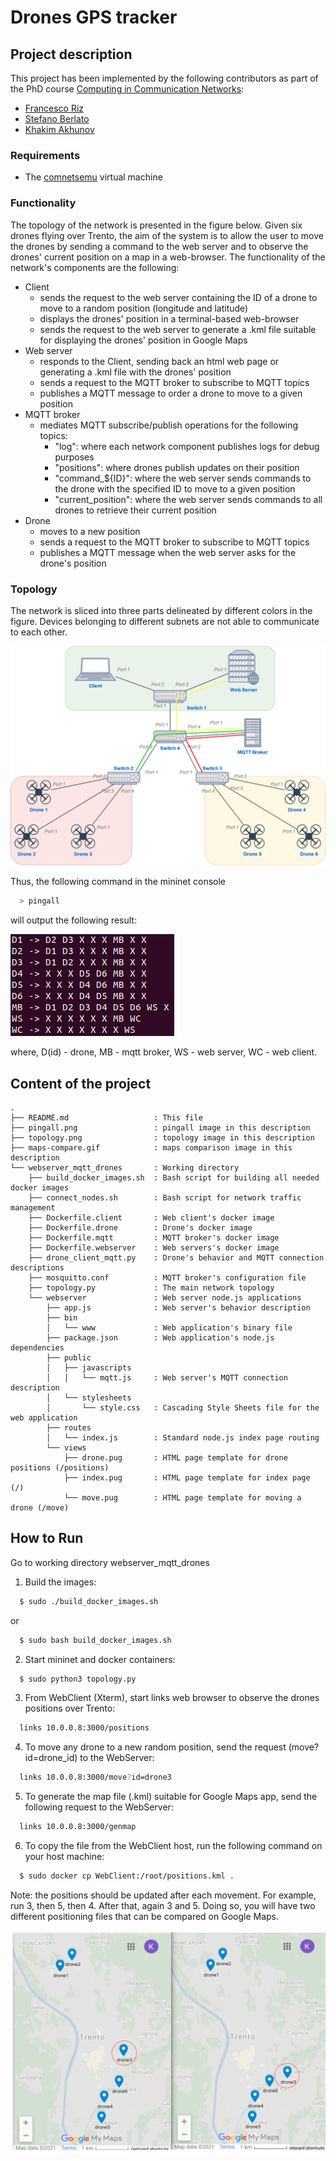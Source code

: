 # Drones GPS tracker

## Project description

This project has been implemented by the following contributors as part of the PhD course [Computing in Communication Networks](https://ict.unitn.it/node/889):

* [Francesco Riz](https://webapps.unitn.it/du/it/Persona/PER0185299)
* [Stefano Berlato](https://www.dibris.unige.it/berlato-stefano)
* [Khakim Akhunov](https://webapps.unitn.it/du/en/Persona/PER0230856/Didattica)

### Requirements

* The [comnetsemu](https://git.comnets.net/public-repo/comnetsemu) virtual machine

### Functionality

The topology of the network is presented in the figure below. Given six drones flying over Trento, the aim of the system is to allow the user to move the drones by sending a command to the web server and to observe the drones' current position on a map in a web-browser. The functionality of the network's components are the following:

* Client 
  - sends the request to the web server containing the ID of a drone to move to a random position (longitude and latitude)
  - displays the drones' position in a terminal-based web-browser
  - sends the request to the web server to generate a .kml file suitable for displaying the drones' position in Google Maps
* Web server
  - responds to the Client, sending back an html web page or generating a .kml file with the drones' position
  - sends a request to the MQTT broker to subscribe to MQTT topics
  - publishes a MQTT message to order a drone to move to a given position
* MQTT broker
  - mediates MQTT subscribe/publish operations for the following topics:
    - "log": where each network component publishes logs for debug purposes
    - "positions": where drones publish updates on their position
    - "command_${ID}": where the web server sends commands to the drone with the specified ID to move to a given position
    - "current_position": where the web server sends commands to all drones to retrieve their current position
* Drone
  - moves to a new position
  - sends a request to the MQTT broker to subscribe to MQTT topics
  - publishes a MQTT message when the web server asks for the drone's position

### Topology

The network is sliced into three parts delineated by different colors in the figure. Devices belonging to different subnets are not able to communicate to each other. 

![](topology.png)

Thus, the following command in the mininet console
```bash
  > pingall
```
will output the following result:

![](pingall.png)

where, D(id) - drone, MB - mqtt broker, WS - web server, WC - web client. 

## Content of the project

```
.
├── README.md                   : This file
├── pingall.png                 : pingall image in this description
├── topology.png                : topology image in this description
├── maps-compare.gif            : maps comparison image in this description
└── webserver_mqtt_drones       : Working directory
    ├── build_docker_images.sh  : Bash script for building all needed docker images
    ├── connect_nodes.sh        : Bash script for network traffic management
    ├── Dockerfile.client       : Web client's docker image
    ├── Dockerfile.drone        : Drone's docker image
    ├── Dockerfile.mqtt         : MQTT broker's docker image
    ├── Dockerfile.webserver    : Web servers's docker image
    ├── drone_client_mqtt.py    : Drone's behavior and MQTT connection descriptions 
    ├── mosquitto.conf          : MQTT broker's configuration file
    ├── topology.py             : The main network topology
    └── webserver               : Web server node.js applications
        ├── app.js              : Web server's behavior description
        ├── bin
        │   └── www             : Web application's binary file
        ├── package.json        : Web application's node.js dependencies
        ├── public
        │   ├── javascripts
        │   │   └── mqtt.js     : Web server's MQTT connection description
        │   └── stylesheets
        │       └── style.css   : Cascading Style Sheets file for the web application
        ├── routes
        │   └── index.js        : Standard node.js index page routing 
        └── views
            ├── drone.pug       : HTML page template for drone positions (/positions)
            ├── index.pug       : HTML page template for index page (/)
            └── move.pug        : HTML page template for moving a drone (/move)
```

## How to Run
Go to working directory webserver_mqtt_drones

1. Build the images:
```bash
  $ sudo ./build_docker_images.sh
```
or
```bash
  $ sudo bash build_docker_images.sh
```
2. Start mininet and docker containers:
```bash
  $ sudo python3 topology.py
```  
3. From WebClient (Xterm), start links web browser to observe the drones positions over Trento:
```bash
  links 10.0.0.8:3000/positions
```
4. To move any drone to a new random position, send the request (move?id=drone_id) to the WebServer:
```bash
  links 10.0.0.8:3000/move?id=drone3
```
5. To generate the map file (.kml) suitable for Google Maps app, send the following request to the WebServer:
```bash
  links 10.0.0.8:3000/genmap
```
6. To copy the file from the WebClient host, run the following command on your host machine:
```bash
  $ sudo docker cp WebClient:/root/positions.kml .
```
Note: the positions should be updated after each movement. For example, run 3, then 5, then 4. After that,  again 3 and 5. Doing so, you will have two different positioning files that can be compared on Google Maps.

![](maps-compare.gif)
